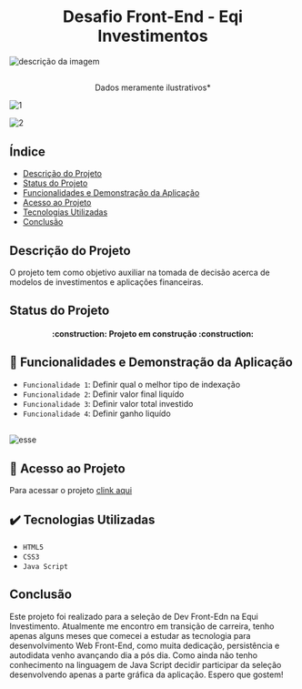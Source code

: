 <h1 align="center">Desafio Front-End - Eqi Investimentos</h1>

![descrição da imagem](https://edools-3-production.s3.amazonaws.com/org-105417%2Fschool-106529%2F8a2469bf79e950796bc7bcf9dce3775a%2Flogo_eqi.png)
##

<p align="center"> Dados meramente ilustrativos*</p>

![1](https://user-images.githubusercontent.com/84509152/154595974-f67fbea2-6aae-4790-a42c-c827b2879609.png)

![2](https://user-images.githubusercontent.com/84509152/154596188-59967e74-d58c-4709-84a0-97f0de051309.png)


## Índice 

* [Descrição do Projeto](#descrição-do-projeto)
* [Status do Projeto](#status-do-Projeto)
* [Funcionalidades e Demonstração da Aplicação](#funcionalidades-e-demonstração-da-aplicação)
* [Acesso ao Projeto](#acesso-ao-projeto)
* [Tecnologias Utilizadas](#tecnologias-utilizadas)
* [Conclusão](#conclusão)

## Descrição do Projeto
O projeto tem como objetivo auxiliar na tomada de decisão acerca de modelos de investimentos e aplicações financeiras. 

## Status do Projeto

<h4 align="center"> 
    :construction:  Projeto em construção  :construction:
</h4>

## :hammer: Funcionalidades e Demonstração da Aplicação

- `Funcionalidade 1`: Definir qual o melhor tipo de indexação
- `Funcionalidade 2`: Definir valor final liquído
- `Funcionalidade 3`: Definir valor total investido
- `Funcionalidade 4`: Definir ganho liquído

##

![esse](https://user-images.githubusercontent.com/84509152/154597447-ae70890d-2ae7-45bd-b140-d8ea9df0a086.gif)


## 📁 Acesso ao Projeto

Para acessar o projeto <a href="https://rafaelhipolitoo.github.io/eqi-investimentos-desafio/">clink aqui</a>

## ✔️ Tecnologias Utilizadas

- `HTML5`
- `CSS3`
- `Java Script`

## Conclusão 
Este projeto foi realizado para a seleção de Dev Front-Edn na Equi Investimento.
Atualmente me encontro em transição de carreira, tenho apenas alguns meses que comecei a estudar as tecnologia para desenvolvimento Web Front-End, como muita dedicação, persistência e autodidata venho avançando dia a pós dia. Como ainda não tenho conhecimento na linguagem de Java Script decidir participar da seleção desenvolvendo apenas a parte gráfica da aplicação. Espero que gostem!


